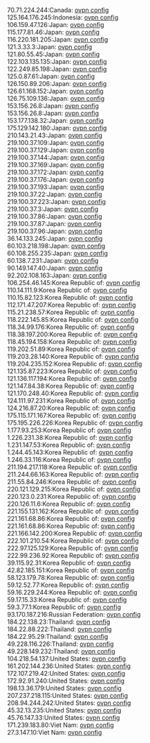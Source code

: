 70.71.224.244:Canada: [ovpn config](vpn/70_71_224_244.ovpn)  
125.164.176.245:Indonesia: [ovpn config](vpn/125_164_176_245.ovpn)  
106.159.47.126:Japan: [ovpn config](vpn/106_159_47_126.ovpn)  
115.177.81.46:Japan: [ovpn config](vpn/115_177_81_46.ovpn)  
116.220.181.205:Japan: [ovpn config](vpn/116_220_181_205.ovpn)  
121.3.33.3:Japan: [ovpn config](vpn/121_3_33_3.ovpn)  
121.80.55.45:Japan: [ovpn config](vpn/121_80_55_45.ovpn)  
122.103.135.135:Japan: [ovpn config](vpn/122_103_135_135.ovpn)  
122.249.85.198:Japan: [ovpn config](vpn/122_249_85_198.ovpn)  
125.0.87.61:Japan: [ovpn config](vpn/125_0_87_61.ovpn)  
126.150.89.206:Japan: [ovpn config](vpn/126_150_89_206.ovpn)  
126.61.168.152:Japan: [ovpn config](vpn/126_61_168_152.ovpn)  
126.75.109.136:Japan: [ovpn config](vpn/126_75_109_136.ovpn)  
153.156.26.8:Japan: [ovpn config](vpn/153_156_26_8.ovpn)  
153.156.26.8:Japan: [ovpn config](vpn/153_156_26_8.ovpn)  
153.177.138.32:Japan: [ovpn config](vpn/153_177_138_32.ovpn)  
175.129.142.180:Japan: [ovpn config](vpn/175_129_142_180.ovpn)  
210.143.21.43:Japan: [ovpn config](vpn/210_143_21_43.ovpn)  
219.100.37.109:Japan: [ovpn config](vpn/219_100_37_109.ovpn)  
219.100.37.129:Japan: [ovpn config](vpn/219_100_37_129.ovpn)  
219.100.37.144:Japan: [ovpn config](vpn/219_100_37_144.ovpn)  
219.100.37.169:Japan: [ovpn config](vpn/219_100_37_169.ovpn)  
219.100.37.172:Japan: [ovpn config](vpn/219_100_37_172.ovpn)  
219.100.37.176:Japan: [ovpn config](vpn/219_100_37_176.ovpn)  
219.100.37.193:Japan: [ovpn config](vpn/219_100_37_193.ovpn)  
219.100.37.22:Japan: [ovpn config](vpn/219_100_37_22.ovpn)  
219.100.37.223:Japan: [ovpn config](vpn/219_100_37_223.ovpn)  
219.100.37.3:Japan: [ovpn config](vpn/219_100_37_3.ovpn)  
219.100.37.86:Japan: [ovpn config](vpn/219_100_37_86.ovpn)  
219.100.37.87:Japan: [ovpn config](vpn/219_100_37_87.ovpn)  
219.100.37.96:Japan: [ovpn config](vpn/219_100_37_96.ovpn)  
36.14.133.245:Japan: [ovpn config](vpn/36_14_133_245.ovpn)  
60.103.218.198:Japan: [ovpn config](vpn/60_103_218_198.ovpn)  
60.108.255.235:Japan: [ovpn config](vpn/60_108_255_235.ovpn)  
60.138.7.231:Japan: [ovpn config](vpn/60_138_7_231.ovpn)  
90.149.147.40:Japan: [ovpn config](vpn/90_149_147_40.ovpn)  
92.202.108.163:Japan: [ovpn config](vpn/92_202_108_163.ovpn)  
106.254.46.145:Korea Republic of: [ovpn config](vpn/106_254_46_145.ovpn)  
110.14.111.9:Korea Republic of: [ovpn config](vpn/110_14_111_9.ovpn)  
110.15.82.123:Korea Republic of: [ovpn config](vpn/110_15_82_123.ovpn)  
112.171.47.207:Korea Republic of: [ovpn config](vpn/112_171_47_207.ovpn)  
115.21.238.57:Korea Republic of: [ovpn config](vpn/115_21_238_57.ovpn)  
118.222.145.85:Korea Republic of: [ovpn config](vpn/118_222_145_85.ovpn)  
118.34.99.176:Korea Republic of: [ovpn config](vpn/118_34_99_176.ovpn)  
118.38.197.200:Korea Republic of: [ovpn config](vpn/118_38_197_200.ovpn)  
118.45.194.158:Korea Republic of: [ovpn config](vpn/118_45_194_158.ovpn)  
119.202.51.89:Korea Republic of: [ovpn config](vpn/119_202_51_89.ovpn)  
119.203.28.140:Korea Republic of: [ovpn config](vpn/119_203_28_140.ovpn)  
119.204.235.152:Korea Republic of: [ovpn config](vpn/119_204_235_152.ovpn)  
121.135.87.223:Korea Republic of: [ovpn config](vpn/121_135_87_223.ovpn)  
121.136.117.194:Korea Republic of: [ovpn config](vpn/121_136_117_194.ovpn)  
121.147.84.38:Korea Republic of: [ovpn config](vpn/121_147_84_38.ovpn)  
121.170.248.40:Korea Republic of: [ovpn config](vpn/121_170_248_40.ovpn)  
124.111.97.231:Korea Republic of: [ovpn config](vpn/124_111_97_231.ovpn)  
124.216.87.20:Korea Republic of: [ovpn config](vpn/124_216_87_20.ovpn)  
175.115.171.167:Korea Republic of: [ovpn config](vpn/175_115_171_167.ovpn)  
175.195.226.226:Korea Republic of: [ovpn config](vpn/175_195_226_226.ovpn)  
1.177.93.253:Korea Republic of: [ovpn config](vpn/1_177_93_253.ovpn)  
1.226.231.38:Korea Republic of: [ovpn config](vpn/1_226_231_38.ovpn)  
1.231.147.53:Korea Republic of: [ovpn config](vpn/1_231_147_53.ovpn)  
1.244.45.143:Korea Republic of: [ovpn config](vpn/1_244_45_143.ovpn)  
1.246.33.116:Korea Republic of: [ovpn config](vpn/1_246_33_116.ovpn)  
211.194.217.118:Korea Republic of: [ovpn config](vpn/211_194_217_118.ovpn)  
211.244.66.163:Korea Republic of: [ovpn config](vpn/211_244_66_163.ovpn)  
211.55.84.246:Korea Republic of: [ovpn config](vpn/211_55_84_246.ovpn)  
220.121.129.215:Korea Republic of: [ovpn config](vpn/220_121_129_215.ovpn)  
220.123.0.231:Korea Republic of: [ovpn config](vpn/220_123_0_231.ovpn)  
220.126.11.6:Korea Republic of: [ovpn config](vpn/220_126_11_6.ovpn)  
221.155.131.162:Korea Republic of: [ovpn config](vpn/221_155_131_162.ovpn)  
221.161.68.86:Korea Republic of: [ovpn config](vpn/221_161_68_86.ovpn)  
221.161.68.86:Korea Republic of: [ovpn config](vpn/221_161_68_86.ovpn)  
221.166.142.200:Korea Republic of: [ovpn config](vpn/221_166_142_200.ovpn)  
222.101.210.54:Korea Republic of: [ovpn config](vpn/222_101_210_54.ovpn)  
222.97.125.129:Korea Republic of: [ovpn config](vpn/222_97_125_129.ovpn)  
222.99.236.92:Korea Republic of: [ovpn config](vpn/222_99_236_92.ovpn)  
39.115.92.31:Korea Republic of: [ovpn config](vpn/39_115_92_31.ovpn)  
42.82.185.151:Korea Republic of: [ovpn config](vpn/42_82_185_151.ovpn)  
58.123.179.78:Korea Republic of: [ovpn config](vpn/58_123_179_78.ovpn)  
59.12.52.77:Korea Republic of: [ovpn config](vpn/59_12_52_77.ovpn)  
59.16.229.244:Korea Republic of: [ovpn config](vpn/59_16_229_244.ovpn)  
59.17.15.33:Korea Republic of: [ovpn config](vpn/59_17_15_33.ovpn)  
59.3.77.1:Korea Republic of: [ovpn config](vpn/59_3_77_1.ovpn)  
93.170.187.216:Russian Federation: [ovpn config](vpn/93_170_187_216.ovpn)  
184.22.138.23:Thailand: [ovpn config](vpn/184_22_138_23.ovpn)  
184.22.88.222:Thailand: [ovpn config](vpn/184_22_88_222.ovpn)  
184.22.95.29:Thailand: [ovpn config](vpn/184_22_95_29.ovpn)  
49.228.116.226:Thailand: [ovpn config](vpn/49_228_116_226.ovpn)  
49.228.149.232:Thailand: [ovpn config](vpn/49_228_149_232.ovpn)  
104.218.54.137:United States: [ovpn config](vpn/104_218_54_137.ovpn)  
161.202.144.236:United States: [ovpn config](vpn/161_202_144_236.ovpn)  
172.107.219.42:United States: [ovpn config](vpn/172_107_219_42.ovpn)  
172.92.91.240:United States: [ovpn config](vpn/172_92_91_240.ovpn)  
198.13.36.179:United States: [ovpn config](vpn/198_13_36_179.ovpn)  
207.237.218.115:United States: [ovpn config](vpn/207_237_218_115.ovpn)  
208.94.244.242:United States: [ovpn config](vpn/208_94_244_242.ovpn)  
45.32.13.235:United States: [ovpn config](vpn/45_32_13_235.ovpn)  
45.76.147.33:United States: [ovpn config](vpn/45_76_147_33.ovpn)  
171.239.183.80:Viet Nam: [ovpn config](vpn/171_239_183_80.ovpn)  
27.3.147.10:Viet Nam: [ovpn config](vpn/27_3_147_10.ovpn)  
